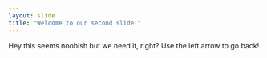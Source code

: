 ```yaml
---
layout: slide
title: "Welcome to our second slide!"
---
```

Hey this seems noobish but we need it, right?
Use the left arrow to go back!
